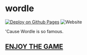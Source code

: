 # wordle

[![Deploy on Github Pages](https://github.com/henrysha/wordle/actions/workflows/deploy.yml/badge.svg?branch=main)](https://github.com/henrysha/wordle/actions/workflows/deploy.yml)
![Website](https://img.shields.io/website?style=flat&up_message=online&url=https%3A%2F%2Fhenrysha.github.io%2Fwordle)

'Cause Wordle is so famous.

## [ENJOY THE GAME](https://henrysha.github.io/wordle)
